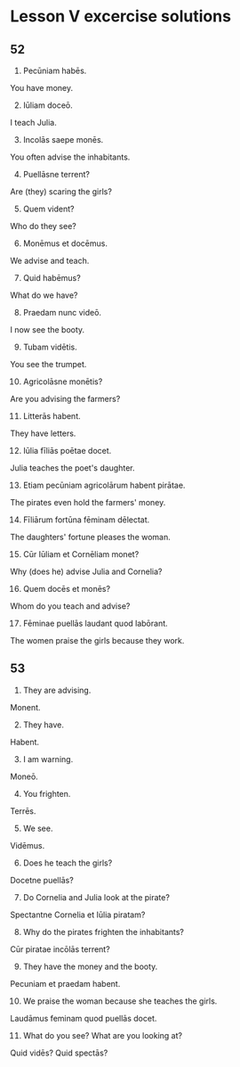 # Lesson V excercise solutions

## 52

1. Pecūniam habēs.

You have money.

2. Iūliam doceō.

I teach Julia.

3. Incolās saepe monēs.

You often advise the inhabitants.

4. Puellāsne terrent?

Are (they) scaring the girls?

5. Quem vident?

Who do they see?

6. Monēmus et docēmus.

We advise and teach.

7. Quid habēmus?

What do we have?

8. Praedam nunc videō.

I now see the booty.

9. Tubam vidētis.

You see the trumpet.

10. Agricolāsne monētis?

Are you advising the farmers?

11. Litterās habent.

They have letters.

12. Iūlia fīliās poētae docet.

Julia teaches the poet's daughter.

13. Etiam pecūniam agricolārum habent pirātae.

The pirates even hold the farmers' money.

14. Fīliārum fortūna fēminam dēlectat.

The daughters' fortune pleases the woman.

15. Cūr Iūliam et Cornēliam monet?

Why (does he) advise Julia and Cornelia?

16. Quem docēs et monēs?

Whom do you teach and advise?

17. Fēminae puellās laudant quod labōrant.

The women praise the girls because they work.

## 53

1. They are advising.

Monent.

2. They have.

Habent.

3. I am warning.

Moneō.

4. You frighten.

Terrēs.

5. We see.

Vidēmus.

6. Does he teach the girls?

Docetne puellās?

7. Do Cornelia and Julia look at the pirate?

Spectantne Cornelia et Iūlia piratam?

8. Why do the pirates frighten the inhabitants?

Cūr piratae incōlās terrent?

9. They have the money and the booty.

Pecuniam et praedam habent.

10. We praise the woman because she teaches the girls.

Laudāmus feminam quod puellās docet.

11. What do you see? What are you looking at?

Quid vidēs? Quid spectās?

